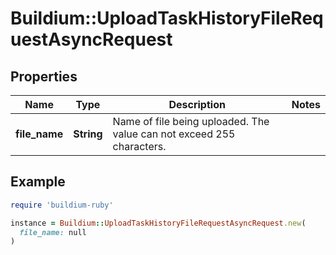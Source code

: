 # Buildium::UploadTaskHistoryFileRequestAsyncRequest

## Properties

| Name | Type | Description | Notes |
| ---- | ---- | ----------- | ----- |
| **file_name** | **String** | Name of file being uploaded. The value can not exceed 255 characters. |  |

## Example

```ruby
require 'buildium-ruby'

instance = Buildium::UploadTaskHistoryFileRequestAsyncRequest.new(
  file_name: null
)
```


